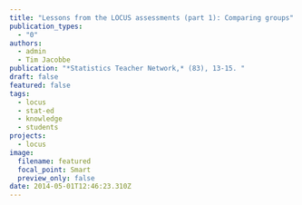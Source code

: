 ```yaml
---
title: "Lessons from the LOCUS assessments (part 1): Comparing groups"
publication_types:
  - "0"
authors:
  - admin
  - Tim Jacobbe
publication: "*Statistics Teacher Network,* (83), 13-15. "
draft: false
featured: false
tags:
  - locus
  - stat-ed
  - knowledge
  - students
projects:
  - locus
image:
  filename: featured
  focal_point: Smart
  preview_only: false
date: 2014-05-01T12:46:23.310Z
---
```

